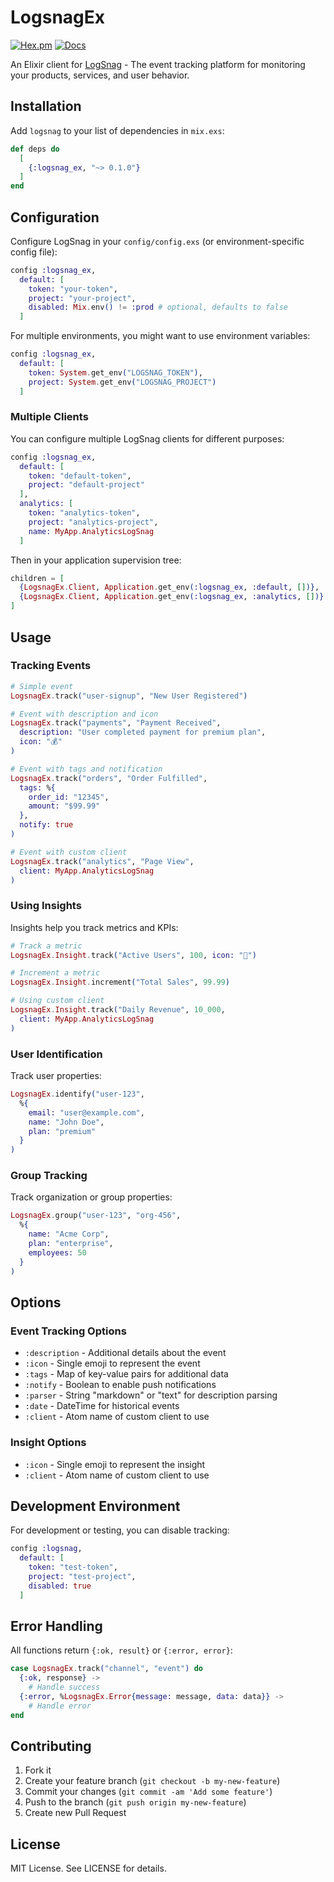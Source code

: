 # LogsnagEx

[![Hex.pm](https://img.shields.io/hexpm/v/logsnag_ex.svg)](https://hex.pm/packages/logsnag_ex)
[![Docs](https://img.shields.io/badge/hex-docs-blue.svg)](https://hexdocs.pm/logsnag_ex)

An Elixir client for [LogSnag](https://logsnag.com) - The event tracking platform for monitoring your products, services, and user behavior.

## Installation

Add `logsnag` to your list of dependencies in `mix.exs`:

```elixir
def deps do
  [
    {:logsnag_ex, "~> 0.1.0"}
  ]
end
```

## Configuration

Configure LogSnag in your `config/config.exs` (or environment-specific config file):

```elixir
config :logsnag_ex,
  default: [
    token: "your-token",
    project: "your-project",
    disabled: Mix.env() != :prod # optional, defaults to false
  ]
```

For multiple environments, you might want to use environment variables:

```elixir
config :logsnag_ex,
  default: [
    token: System.get_env("LOGSNAG_TOKEN"),
    project: System.get_env("LOGSNAG_PROJECT")
  ]
```

### Multiple Clients

You can configure multiple LogSnag clients for different purposes:

```elixir
config :logsnag_ex,
  default: [
    token: "default-token",
    project: "default-project"
  ],
  analytics: [
    token: "analytics-token",
    project: "analytics-project",
    name: MyApp.AnalyticsLogSnag
  ]
```

Then in your application supervision tree:

```elixir
children = [
  {LogsnagEx.Client, Application.get_env(:logsnag_ex, :default, [])},
  {LogsnagEx.Client, Application.get_env(:logsnag_ex, :analytics, [])}
]
```

## Usage

### Tracking Events

```elixir
# Simple event
LogsnagEx.track("user-signup", "New User Registered")

# Event with description and icon
LogsnagEx.track("payments", "Payment Received",
  description: "User completed payment for premium plan",
  icon: "💰"
)

# Event with tags and notification
LogsnagEx.track("orders", "Order Fulfilled",
  tags: %{
    order_id: "12345",
    amount: "$99.99"
  },
  notify: true
)

# Event with custom client
LogsnagEx.track("analytics", "Page View",
  client: MyApp.AnalyticsLogSnag
)
```

### Using Insights

Insights help you track metrics and KPIs:

```elixir
# Track a metric
LogsnagEx.Insight.track("Active Users", 100, icon: "👥")

# Increment a metric
LogsnagEx.Insight.increment("Total Sales", 99.99)

# Using custom client
LogsnagEx.Insight.track("Daily Revenue", 10_000,
  client: MyApp.AnalyticsLogSnag
)
```

### User Identification

Track user properties:

```elixir
LogsnagEx.identify("user-123",
  %{
    email: "user@example.com",
    name: "John Doe",
    plan: "premium"
  }
)
```

### Group Tracking

Track organization or group properties:

```elixir
LogsnagEx.group("user-123", "org-456",
  %{
    name: "Acme Corp",
    plan: "enterprise",
    employees: 50
  }
)
```

## Options

### Event Tracking Options

- `:description` - Additional details about the event
- `:icon` - Single emoji to represent the event
- `:tags` - Map of key-value pairs for additional data
- `:notify` - Boolean to enable push notifications
- `:parser` - String "markdown" or "text" for description parsing
- `:date` - DateTime for historical events
- `:client` - Atom name of custom client to use

### Insight Options

- `:icon` - Single emoji to represent the insight
- `:client` - Atom name of custom client to use

## Development Environment

For development or testing, you can disable tracking:

```elixir
config :logsnag,
  default: [
    token: "test-token",
    project: "test-project",
    disabled: true
  ]
```

## Error Handling

All functions return `{:ok, result}` or `{:error, error}`:

```elixir
case LogsnagEx.track("channel", "event") do
  {:ok, response} ->
    # Handle success
  {:error, %LogsnagEx.Error{message: message, data: data}} ->
    # Handle error
end
```

## Contributing

1. Fork it
2. Create your feature branch (`git checkout -b my-new-feature`)
3. Commit your changes (`git commit -am 'Add some feature'`)
4. Push to the branch (`git push origin my-new-feature`)
5. Create new Pull Request

## License

MIT License. See LICENSE for details.
